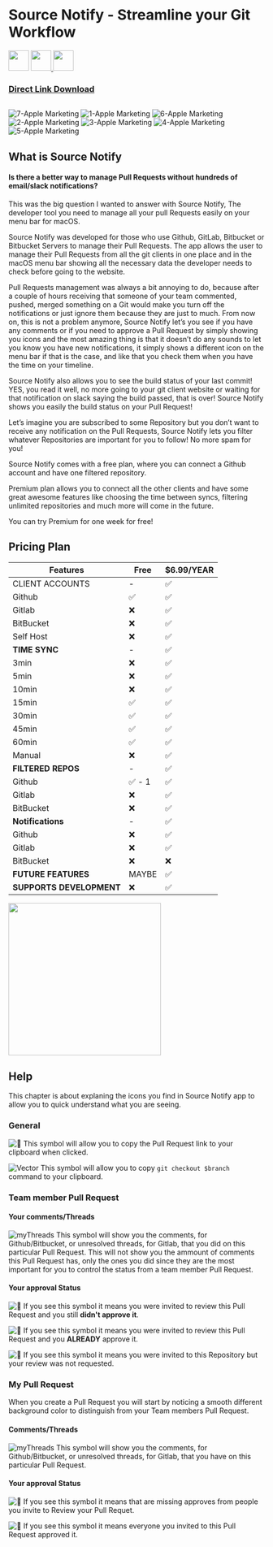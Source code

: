 # Source Notify - Streamline your Git Workflow

<a href="https://github.com/SourceNotify/macOS-App/files/7918454/SourceNotify.zip"><img alt="" src="https://img.shields.io/badge/DirectLink-1.3.4.2022011802-green" height="40"></a>
 <a href="https://apps.apple.com/us/app/source-notify/id1570433591"><img alt="" src="https://img.shields.io/badge/AppStore-1.3.3.130005-green" height="40"> <img alt="" src="https://img.shields.io/badge/macOS-%5E10.15-green" height="40"></a>
  
  ### <a href="https://github.com/SourceNotify/macOS-App/files/7918454/SourceNotify.zip">Direct Link Download</a>
  
  
 <a href="https://apps.apple.com/us/app/source-notify/id1570433591"><img alt="" src="https://user-images.githubusercontent.com/32193356/133993839-c37b657f-9038-4d21-8d97-7d8be44a0ea9.png"></a>

![7-Apple Marketing](https://user-images.githubusercontent.com/32193356/149768395-ea241194-4579-47ab-8786-429d83ad2c28.png)
![1-Apple Marketing](https://user-images.githubusercontent.com/32193356/149768336-4ebe5de1-5433-4cac-8508-b9069772571f.png)
![6-Apple Marketing](https://user-images.githubusercontent.com/32193356/148982991-07a3e672-205d-4a63-9af3-f493acae1d51.png)
![2-Apple Marketing](https://user-images.githubusercontent.com/32193356/133993621-22e1b773-71fa-47d4-8161-012c10013cac.png)
![3-Apple Marketing](https://user-images.githubusercontent.com/32193356/133993625-8481a0fc-8509-4c37-8570-bc8da3e563f9.png)
![4-Apple Marketing](https://user-images.githubusercontent.com/32193356/133993627-9a781605-6b4f-4f84-a5e9-4f2a31c6440d.png)
![5-Apple Marketing](https://user-images.githubusercontent.com/32193356/149768382-26ac88a6-4098-4175-9865-1cfb27cbb087.png)


  


## What is Source Notify

#### Is there a better way to manage Pull Requests without hundreds of email/slack notifications?

This was the big question I wanted to answer with Source Notify, The developer tool you need to manage all your pull Requests easily on your menu bar for macOS.

Source Notify was developed for those who use Github, GitLab, Bitbucket or Bitbucket Servers to manage their Pull Requests. The app allows the user to manage their Pull Requests from all the git clients in one place and in the macOS menu bar showing all the necessary data the developer needs to check before going to the website.

Pull Requests management was always a bit annoying to do, because after a couple of hours receiving that someone of your team commented, pushed, merged something on a Git would make you turn off the notifications or just ignore them because they are just to much. 
From now on, this is not a problem anymore, Source Notify let’s you see if you have any comments or if you need to approve a Pull Request by simply showing you icons and the most amazing thing is that it doesn’t do any sounds to let you know you have new notifications, it simply shows a different icon on the menu bar if that is the case, and like that you check them when you have the time on your timeline.

Source Notify also allows you to see the build status of your last commit! YES, you read it well, no more going to your git client website or waiting for that notification on slack saying the build passed, that is over! Source Notify shows you easily the build status on your Pull Request!

Let’s imagine you are subscribed to some Repository but you don’t want to receive any notification on the Pull Requests, Source Notify lets you filter whatever Repositories are important for you to follow! No more spam for you!

Source Notify comes with a free plan, where you can connect a Github account and have one filtered repository.

Premium plan allows you to connect all the other clients and have some great awesome features like choosing the time between syncs, filtering unlimited repositories and much more will come in the future.

You can try Premium for one week for free!


## Pricing Plan
| Features  |  Free  |  $6.99/YEAR  |
| ------------------- | ------------------- | ------------------- |
|  CLIENT ACCOUNTS | - | ✅ |
|  Github | ✅ | ✅ |
|  Gitlab | ❌ | ✅ |
|  BitBucket | ❌ | ✅ |
|  Self Host | ❌ | ✅ |
|  **TIME SYNC** | - | ✅ |
|  3min | ❌ | ✅ |
|  5min | ❌ | ✅ |
|  10min | ❌ | ✅ |
|  15min | ✅ | ✅ |
|  30min | ✅ | ✅ |
|  45min | ✅ | ✅ |
|  60min | ✅ | ✅ |
|  Manual | ❌ | ✅ |
|  **FILTERED REPOS** | - | ✅ |
|  Github | ✅ - 1 | ✅ |
|  Gitlab | ❌ | ✅ |
|  BitBucket | ❌ | ✅ |
|  **Notifications** | - | ✅ |
|  Github | ❌ | ✅ |
|  Gitlab | ❌ | ✅ |
|  BitBucket | ❌ | ❌ |
|  **FUTURE FEATURES** | MAYBE | ✅ |
|  **SUPPORTS DEVELOPMENT** | ❌ | ✅ |
  
  
<a href="https://apps.apple.com/us/app/source-notify/id1570433591"><img alt="" src="https://user-images.githubusercontent.com/79530012/128825109-4f2c2f48-3997-4c2f-9e4a-ec8cb02d6c8b.png" width="300"></a>
  

## Help
  This chapter is about explaning the icons you find in Source Notify app to allow you to quick understand what you are seeing.

  ### General
  
  ![􀉄](https://user-images.githubusercontent.com/79530012/121370142-61ba1700-c934-11eb-89f3-162f19377c8a.png)
  This symbol will allow you to copy the Pull Request link to your clipboard when clicked.
  
  ![Vector](https://user-images.githubusercontent.com/79530012/121370147-62eb4400-c934-11eb-9bfb-59fbd0c786f8.png)
  This symbol will allow you to copy ```git checkout $branch``` command to your clipboard.

  
  ### Team member Pull Request
  #### Your comments/Threads
  
  ![myThreads](https://user-images.githubusercontent.com/79530012/121367752-7a293200-c932-11eb-8887-1f51350b1865.png) 
  This symbol will show you the comments, for Github/Bitbucket, or unresolved threads, for Gitlab, that you did on this particular Pull Request. This will not show you the ammount of comments this Pull Request has, only the ones you did since they are the most important for you to control the status from a team member Pull Request.
  
  #### Your approval Status
  
  ![􀊀](https://user-images.githubusercontent.com/79530012/121368843-469ad780-c933-11eb-9983-872505daa620.png)
  If you see this symbol it means you were invited to review this Pull Request and you still <b>didn't approve it</b>.
  
  ![􀊀](https://user-images.githubusercontent.com/79530012/121368981-63370f80-c933-11eb-861c-cc8588dcdf19.png)
  If you see this symbol it means you were invited to review this Pull Request and you <b>ALREADY</b> approve it.
  
![􀭾](https://user-images.githubusercontent.com/79530012/121369715-00924380-c934-11eb-9be5-3cb58f06bbab.png)
  If you see this symbol it means you were invited to this Repository but your review was not requested.

  
  ### My Pull Request
  
  When you create a Pull Request you will start by noticing a smooth different background color to distinguish from your Team members Pull Request.
  
  #### Comments/Threads
  
  ![myThreads](https://user-images.githubusercontent.com/79530012/121367752-7a293200-c932-11eb-8887-1f51350b1865.png) 
  This symbol will show you the comments, for Github/Bitbucket, or unresolved threads, for Gitlab, that you have on this particular Pull Request.
  
  #### Your approval Status
  
  ![􀊂](https://user-images.githubusercontent.com/79530012/121370984-194f2900-c935-11eb-840e-cc0ee757b640.png)
  If you see this symbol it means that are missing approves from people you invite to Review your Pull Requet.
  
  ![􀟯](https://user-images.githubusercontent.com/79530012/121370942-0e949400-c935-11eb-9d10-402e7c7434c6.png)
  If you see this symbol it means everyone you invited to this Pull Request approved it.

  
  
  

  
  
  
  
